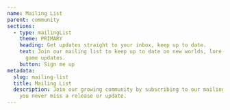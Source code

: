 ```yaml
---
name: Mailing List
parent: community
sections:
  - type: mailingList
    theme: PRIMARY
    heading: Get updates straight to your inbox, keep up to date.
    text: Join our mailing list to keep up to date on new worlds, lore, and other
      game updates.
    button: Sign me up
metadata:
  slug: mailing-list
  title: Mailing List
  description: Join our growing community by subscribing to our mailing list, so
    you never miss a release or update.
---
```

